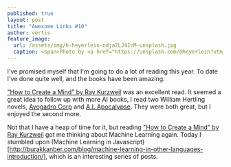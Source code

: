```yaml
---
published: true
layout: post
title: "Awesome Links #10"
author: vertis
feature_image:
  url: /assets/img/h-heyerlein-ndja2LJ4IcM-unsplash.jpg
  caption: <span>Photo by <a href="https://unsplash.com/@heyerlein?utm_source=unsplash&amp;utm_medium=referral&amp;utm_content=creditCopyText">h heyerlein</a> on <a href="https://unsplash.com/collections/5047254/brain-science?utm_source=unsplash&amp;utm_medium=referral&amp;utm_content=creditCopyText">Unsplash</a></span>
---
```


I've promised myself that I'm going to do a lot of reading this year. To date I've done quite well, and the books have been amazing.
<!--more-->
["How to Create a Mind" by Ray Kurzweil](http://www.amazon.com/How-Create-Mind-Thought-Revealed-ebook/dp/B007V65UUG) was an excellent read. It seemed a great idea to follow up with more AI books, I read two William Hertling novels, [Avogadro Corp](http://www.amazon.com/Avogadro-Corp-Singularity-Closer-Appears-ebook/dp/B006ACIMQQ) and [A.I. Apocalypse](http://www.amazon.com/I-Apocalypse-Singularity-William-Hertling-ebook/dp/B007FZVI2M). They were both great, but I enjoyed the second more.

Not that I have a heap of time for it, but reading ["How to Create a Mind" by Ray Kurzweil](http://www.amazon.com/How-Create-Mind-Thought-Revealed-ebook/dp/B007V65UUG) got me thinking about Machine Learning again. Today I stumbled upon (Machine Learning in Javascript)[http://burakkanber.com/blog/machine-learning-in-other-languages-introduction/], which is an interesting series of posts.
